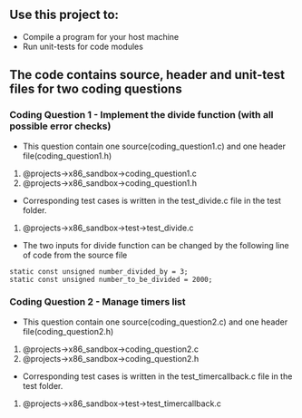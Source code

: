 ## Use this project to:
* Compile a program for your host machine
* Run unit-tests for code modules

## The code contains source, header and unit-test files for two coding questions 
### Coding Question 1 - Implement the divide function (with all possible error checks)
* This question contain one source(coding_question1.c) and one header file(coding_question1.h)
1. @projects->x86_sandbox->coding_question1.c 
2. @projects->x86_sandbox->coding_question1.h 
* Corresponding test cases is written in the test_divide.c file in the test folder. 
1. @projects->x86_sandbox->test->test_divide.c
* The two inputs for divide function can be changed by the following line of code from the source file

```
static const unsigned number_divided_by = 3;
static const unsigned number_to_be_divided = 2000;
```

### Coding Question 2 - Manage timers list
* This question contain one source(coding_question2.c) and one header file(coding_question2.h)
1. @projects->x86_sandbox->coding_question2.c 
2. @projects->x86_sandbox->coding_question2.h 
* Corresponding test cases is written in the test_timercallback.c file in the test folder. 
1. @projects->x86_sandbox->test->test_timercallback.c
